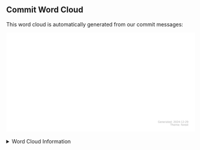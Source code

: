 










## Commit Word Cloud

This word cloud is automatically generated from our commit messages:

![Commit Word Cloud](commit_wordcloud.svg)

<details>
<summary>Word Cloud Information</summary>

```
Theme: forest
Generated: 2024-12-29 00:42:07
```
</details>

<!-- wordcloud-end -->

